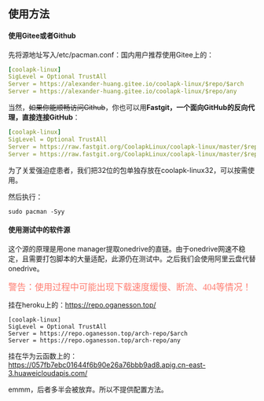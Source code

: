## 使用方法



#### 使用Gitee或者Github

先将源地址写入/etc/pacman.conf：国内用户推荐使用Gitee上的：

```yaml
[coolapk-linux]
SigLevel = Optional TrustAll
Server = https://alexander-huang.gitee.io/coolapk-linux/$repo/$arch
Server = https://alexander-huang.gitee.io/coolapk-linux/$repo/any
```
当然，~~如果你能顺畅访问Github~~，你也可以用**Fastgit，一个面向GitHub的反向代理，直接连接GitHub**：

```yaml
[coolapk-linux]
SigLevel = Optional TrustAll
Server = https://raw.fastgit.org/CoolapkLinux/coolapk-linux/master/$repo/$arch
Server = https://raw.fastgit.org/CoolapkLinux/coolapk-linux/master/$repo/any
```

为了关爱强迫症患者，我们把32位的包单独存放在coolapk-linux32，可以按需使用。

然后执行：

```shell
sudo pacman -Syy
```



#### 使用测试中的软件源

这个源的原理是用one manager提取onedrive的直链。由于onedrive网速不稳定，且需要打包脚本的大量适配，此源仍在测试中。之后我们会使用阿里云盘代替onedrive。

<font color=#ff7c70 size=4 face="noto-sans">警告：使用过程中可能出现下载速度缓慢、断流、404等情况！</font>

挂在heroku上的：https://repo.oganesson.top/

```
[coolapk-linux]
SigLevel = Optional TrustAll
Server = https://repo.oganesson.top/arch-repo/$arch
Server = https://repo.oganesson.top/arch-repo/any
```

挂在华为云函数上的：https://057fb7ebc01644f6b90e26a76bbb9ad8.apig.cn-east-3.huaweicloudapis.com/

emmm，后者多半会被放弃。所以不提供配置方法。